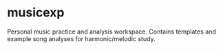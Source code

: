 # musicexp

Personal music practice and analysis workspace. Contains templates and example song analyses for harmonic/melodic study.